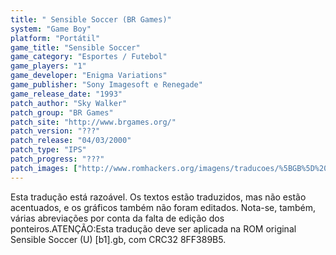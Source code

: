 ```yaml
---
title: " Sensible Soccer (BR Games)"
system: "Game Boy"
platform: "Portátil"
game_title: "Sensible Soccer"
game_category: "Esportes / Futebol"
game_players: "1"
game_developer: "Enigma Variations"
game_publisher: "Sony Imagesoft e Renegade"
game_release_date: "1993"
patch_author: "Sky Walker"
patch_group: "BR Games"
patch_site: "http://www.brgames.org/"
patch_version: "???"
patch_release: "04/03/2000"
patch_type: "IPS"
patch_progress: "???"
patch_images: ["http://www.romhackers.org/imagens/traducoes/%5BGB%5D%20Sensible%20Soccer%20-%20BR%20Games%20-%2001.png","http://www.romhackers.org/imagens/traducoes/%5BGB%5D%20Sensible%20Soccer%20-%20BR%20Games%20-%2002.png","http://www.romhackers.org/imagens/traducoes/%5BGB%5D%20Sensible%20Soccer%20-%20BR%20Games%20-%2003.png"]
---
```

Esta tradução está razoável. Os textos estão traduzidos, mas não estão acentuados, e os gráficos também não foram editados. Nota-se, também, várias abreviações por conta da falta de edição dos ponteiros.ATENÇÃO:Esta tradução deve ser aplicada na ROM original Sensible Soccer (U) [b1].gb, com CRC32 8FF389B5.